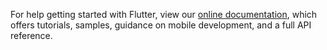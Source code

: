 
For help getting started with Flutter, view our
[online documentation](https://flutter.dev/docs), which offers tutorials,
samples, guidance on mobile development, and a full API reference.
